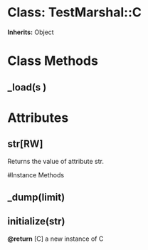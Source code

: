 # Class: TestMarshal::C
**Inherits:** Object
    



# Class Methods
## _load(s ) [](#method-c-_load)
# Attributes
## str[RW] [](#attribute-i-str)
Returns the value of attribute str.


#Instance Methods
## _dump(limit) [](#method-i-_dump)

## initialize(str) [](#method-i-initialize)

**@return** [C] a new instance of C

